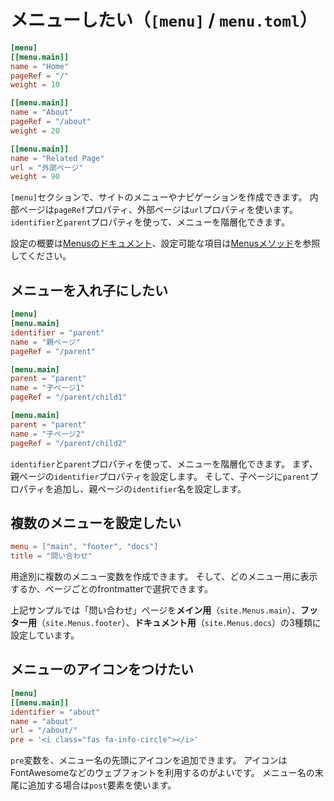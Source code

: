 # メニューしたい（`[menu]` / `menu.toml`）

```toml
[menu]
[[menu.main]]
name = "Home"
pageRef = "/"
weight = 10

[[menu.main]]
name = "About"
pageRef = "/about"
weight = 20

[[menu.main]]
name = "Related Page"
url = "外部ページ"
weight = 90
```

``[menu]``セクションで、サイトのメニューやナビゲーションを作成できます。
内部ページは``pageRef``プロパティ、外部ページは``url``プロパティを使います。
``identifier``と``parent``プロパティを使って、メニューを階層化できます。

設定の概要は[Menusのドキュメント](https://gohugo.io/content-management/menus/)、設定可能な項目は[Menusメソッド](https://gohugo.io/methods/site/menus/)を参照してください。

## メニューを入れ子にしたい

```toml
[menu]
[menu.main]
identifier = "parent"
name = "親ページ"
pageRef = "/parent"

[menu.main]
parent = "parent"
name = "子ページ1"
pageRef = "/parent/child1"

[menu.main]
parent = "parent"
name = "子ページ2"
pageRef = "/parent/child2"
```

``identifier``と``parent``プロパティを使って、メニューを階層化できます。
まず、親ページの``identifier``プロパティを設定します。
そして、子ページに``parent``プロパティを追加し、親ページの``identifier``名を設定します。

## 複数のメニューを設定したい

```toml
menu = ["main", "footer", "docs"]
title = "問い合わせ"
```

用途別に複数のメニュー変数を作成できます。
そして、どのメニュー用に表示するか、ページごとのfrontmatterで選択できます。

上記サンプルでは「問い合わせ」ページを**メイン用**（``site.Menus.main``）、**フッター用**（``site.Menus.footer``）、**ドキュメント用**（``site.Menus.docs``）の3種類に設定しています。

## メニューのアイコンをつけたい

```toml
[menu]
[[menu.main]]
identifier = "about"
name = "about"
url = "/about/"
pre = '<i class="fas fa-info-circle"></i>'
```

``pre``変数を、メニュー名の先頭にアイコンを追加できます。
アイコンはFontAwesomeなどのウェブフォントを利用するのがよいです。
メニュー名の末尾に追加する場合は``post``要素を使います。
